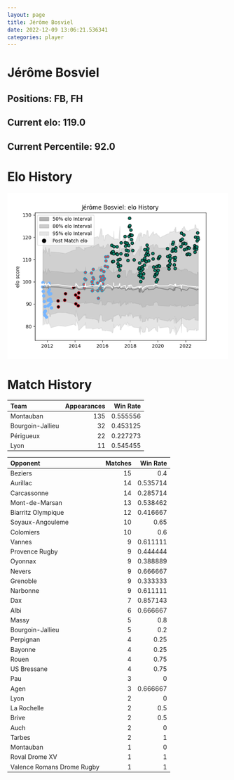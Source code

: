 ```yaml
---  
layout: page  
title: Jérôme Bosviel  
date: 2022-12-09 13:06:21.536341  
categories: player  
---
```

# Jérôme Bosviel

## Positions: FB, FH

## Current elo: 119.0

## Current Percentile: 92.0

# Elo History


![elo history](history_JérômeBosviel.png)
# Match History


| Team             |   Appearances |   Win Rate |
|:-----------------|--------------:|-----------:|
| Montauban        |           135 |   0.555556 |
| Bourgoin-Jallieu |            32 |   0.453125 |
| Périgueux        |            22 |   0.227273 |
| Lyon             |            11 |   0.545455 |

| Opponent                   |   Matches |   Win Rate |
|:---------------------------|----------:|-----------:|
| Beziers                    |        15 |   0.4      |
| Aurillac                   |        14 |   0.535714 |
| Carcassonne                |        14 |   0.285714 |
| Mont-de-Marsan             |        13 |   0.538462 |
| Biarritz Olympique         |        12 |   0.416667 |
| Soyaux-Angouleme           |        10 |   0.65     |
| Colomiers                  |        10 |   0.6      |
| Vannes                     |         9 |   0.611111 |
| Provence Rugby             |         9 |   0.444444 |
| Oyonnax                    |         9 |   0.388889 |
| Nevers                     |         9 |   0.666667 |
| Grenoble                   |         9 |   0.333333 |
| Narbonne                   |         9 |   0.611111 |
| Dax                        |         7 |   0.857143 |
| Albi                       |         6 |   0.666667 |
| Massy                      |         5 |   0.8      |
| Bourgoin-Jallieu           |         5 |   0.2      |
| Perpignan                  |         4 |   0.25     |
| Bayonne                    |         4 |   0.25     |
| Rouen                      |         4 |   0.75     |
| US Bressane                |         4 |   0.75     |
| Pau                        |         3 |   0        |
| Agen                       |         3 |   0.666667 |
| Lyon                       |         2 |   0        |
| La Rochelle                |         2 |   0.5      |
| Brive                      |         2 |   0.5      |
| Auch                       |         2 |   0        |
| Tarbes                     |         2 |   1        |
| Montauban                  |         1 |   0        |
| Roval Drome XV             |         1 |   1        |
| Valence Romans Drome Rugby |         1 |   1        |